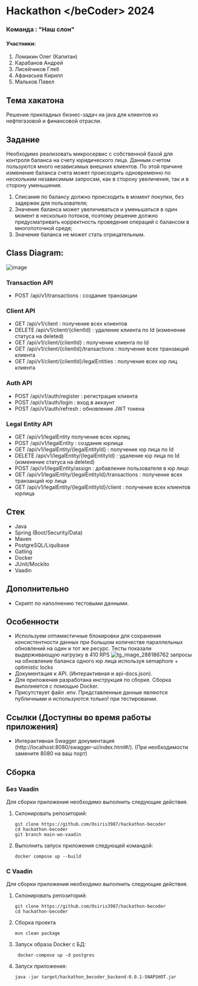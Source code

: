 # Hackathon \</beCoder> 2024
### Команда : "Наш слон"
#### Участники:
1. Ломакин Олег (Капитан)
2. Карабанов Андрей
3. Лисейчиков Глеб
4. Афанасьев Кирилл
5. Мальков Павел

## Тема хакатона
Решение прикладных бизнес-задач на java для клиентов из нефтегазовой и финансовой отрасли.

## Задание
Необходимо реализовать микросервис с собственной базой для контроля баланса на счету юридического лица.
Данным счетом пользуются много независимых внешних клиентов. По этой причине изменение баланса счета может
происходить одновременно по нескольким независимым запросам, как в сторону увеличения, так и в сторону уменьшения.

1) Списания по балансу должно происходить в момент покупки, без задержек для пользователя;
2) Значение баланса может увеличиваться и уменьшаться в один момент в несколько потоков, поэтому решение должно
   предусматривать корректность проведения операций с балансом в многопоточной среде;
3) Значение баланса не может стать отрицательным.

## Class Diagram:

![image](https://github.com/Osiris3987/bank_microservice/assets/117763292/5caf2805-f304-44bb-90dd-d6d0a6a1e575)


### Transaction API

- POST /api/v1/transactions : создание транзакции

### Client API

- GET /api/v1/client : получение всех клиентов
- DELETE /api/v1/client/{clientId} : удаление клиента по Id (изменение статуса на deleted)
- GET /api/v1/client/{clientId} : получение клиента по Id
- GET /api/v1/client/{clientId}/transactions : получение всех транзакций клиента
- GET /api/v1/client/{clientId}/legalEntities : получение всех юр лиц клиента

### Auth API

- POST /api/v1/auth/register : регистрация клиента
- POST /api/v1/auth/login : вход в аккаунт
- POST /api/v1/auth/refresh : обновление JWT токена

### Legal Entity API
- GET /api/v1/legalEntity получение всех юрлиц
- POST /api/v1/legalEntity : создание юрлица
- GET /api/v1/legalEntity/{legalEntityId} : получение юр лица по Id
- DELETE /api/v1/legalEntity/{legalEntityId} : удаление юр лица по Id (изменение статуса на deleted)
- POST /api/v1/legalEntity/assign : добавление пользователя в юр лицо
- GET /api/v1/legalEntity/{legalEntityId}/transactions : получение всех транзакций юр лица
- GET /api/v1/legalEntity/{legalEntityId}/client : получение всех клиентов юрлица

## Стек

- Java
- Spring (Boot/Security/Data)
- Maven
- PostgreSQL/Liquibase
- Gatling
- Docker
- JUnit/Mockito
- Vaadin

## Дополнительно
- Скрипт по наполнению тестовыми данными.

## Особенности
- Используем оптимистичные блокировки для сохранения консистентности данных при большом количестве параллельных
  обновлений на один и тот же ресурс. Тесты показали выдерживающую нагрузку в 410 RPS
  ![tg_image_288186762](https://github.com/Osiris3987/bank_microservice/assets/117763292/a2e3cd5c-c55a-45ce-8951-df138cdad0c3)
  запросы на обновление баланса одного юр лица используя semaphore + optimistic locks
- Документация к API. (Интерактивная и api-docs.json).
- Для приложения разработана инструкция по сборке. Сборка выполняется с помощью Docker.
- Присутствует файл .env. Представленные данные являются публичными и используются только! при тестировании.

## Ссылки (Доступны во время работы приложения)

- Интерактивная Swagger документация (http://localhost:8080/swagger-ui/index.html#/). (При необходимости замените 8080
  на ваш порт)

## Сборка
### Без Vaadin
Для сборки приложения необходимо выполнить следующие действия.

1. Склонировать репозиторий:

   ```
   git clone https://github.com/Osiris3987/hackathon-becoder
   cd hackathon-becoder
   git branch main-wo-vaadin
   ```
2. Выполнить запуск приложения следующей командой:

   ```
   docker compose up --build
   ```
### С Vaadin
Для сборки приложения необходимо выполнить следующие действия.

1. Склонировать репозиторий:

   ```
   git clone https://github.com/Osiris3987/hackathon-becoder
   cd hackathon-becoder
   ```
2. Сборка проекта
   ```
   mvn clean package
   ```
4. Запуск образа Docker с БД:
   ```
    docker-compose up -d postgres
   ```
5. Запуск приложения:
   ```
   java -jar target/hackathon_becoder_backend-0.0.1-SNAPSHOT.jar
   ```
